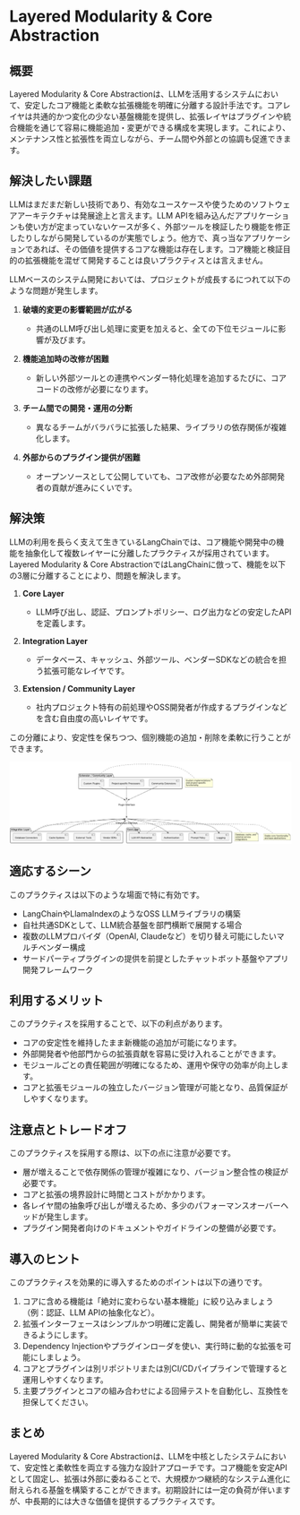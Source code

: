 # Layered Modularity & Core Abstraction

## 概要

Layered Modularity & Core Abstractionは、LLMを活用するシステムにおいて、安定したコア機能と柔軟な拡張機能を明確に分離する設計手法です。コアレイヤは共通的かつ変化の少ない基盤機能を提供し、拡張レイヤはプラグインや統合機能を通じて容易に機能追加・変更ができる構成を実現します。これにより、メンテナンス性と拡張性を両立しながら、チーム間や外部との協調も促進できます。

## 解決したい課題

LLMはまだまだ新しい技術であり、有効なユースケースや使うためのソフトウェアアーキテクチャは発展途上と言えます。LLM APIを組み込んだアプリケーションも使い方が定まっていないケースが多く、外部ツールを検証したり機能を修正したりしながら開発しているのが実態でしょう。他方で、真っ当なアプリケーションであれば、その価値を提供するコアな機能は存在します。コア機能と検証目的の拡張機能を混ぜて開発することは良いプラクティスとは言えません。

LLMベースのシステム開発においては、プロジェクトが成長するにつれて以下のような問題が発生します。

1. **破壊的変更の影響範囲が広がる**
   - 共通のLLM呼び出し処理に変更を加えると、全ての下位モジュールに影響が及びます。

2. **機能追加時の改修が困難**
   - 新しい外部ツールとの連携やベンダー特化処理を追加するたびに、コアコードの改修が必要になります。

3. **チーム間での開発・運用の分断**
   - 異なるチームがバラバラに拡張した結果、ライブラリの依存関係が複雑化します。

4. **外部からのプラグイン提供が困難**
   - オープンソースとして公開していても、コア改修が必要なため外部開発者の貢献が進みにくいです。

## 解決策

LLMの利用を長らく支えて生きているLangChainでは、コア機能や開発中の機能を抽象化して複数レイヤーに分離したプラクティスが採用されています。Layered Modularity & Core AbstractionではLangChainに倣って、機能を以下の3層に分離することにより、問題を解決します。

1. **Core Layer**
   - LLM呼び出し、認証、プロンプトポリシー、ログ出力などの安定したAPIを定義します。

2. **Integration Layer**
   - データベース、キャッシュ、外部ツール、ベンダーSDKなどの統合を担う拡張可能なレイヤです。

3. **Extension / Community Layer**
   - 社内プロジェクト特有の前処理やOSS開発者が作成するプラグインなどを含む自由度の高いレイヤです。

この分離により、安定性を保ちつつ、個別機能の追加・削除を柔軟に行うことができます。

![img](uml/images/layered_modularity_and_core_abstraction_pattern.png)

## 適応するシーン

このプラクティスは以下のような場面で特に有効です。

- LangChainやLlamaIndexのようなOSS LLMライブラリの構築
- 自社共通SDKとして、LLM統合基盤を部門横断で展開する場合
- 複数のLLMプロバイダ（OpenAI, Claudeなど）を切り替え可能にしたいマルチベンダー構成
- サードパーティプラグインの提供を前提としたチャットボット基盤やアプリ開発フレームワーク

## 利用するメリット

このプラクティスを採用することで、以下の利点があります。

- コアの安定性を維持したまま新機能の追加が可能になります。
- 外部開発者や他部門からの拡張貢献を容易に受け入れることができます。
- モジュールごとの責任範囲が明確になるため、運用や保守の効率が向上します。
- コアと拡張モジュールの独立したバージョン管理が可能となり、品質保証がしやすくなります。

## 注意点とトレードオフ

このプラクティスを採用する際は、以下の点に注意が必要です。

- 層が増えることで依存関係の管理が複雑になり、バージョン整合性の検証が必要です。
- コアと拡張の境界設計に時間とコストがかかります。
- 各レイヤ間の抽象呼び出しが増えるため、多少のパフォーマンスオーバーヘッドが発生します。
- プラグイン開発者向けのドキュメントやガイドラインの整備が必要です。

## 導入のヒント

このプラクティスを効果的に導入するためのポイントは以下の通りです。

1. コアに含める機能は「絶対に変わらない基本機能」に絞り込みましょう（例：認証、LLM APIの抽象化など）。
2. 拡張インターフェースはシンプルかつ明確に定義し、開発者が簡単に実装できるようにします。
3. Dependency Injectionやプラグインローダを使い、実行時に動的な拡張を可能にしましょう。
4. コアとプラグインは別リポジトリまたは別CI/CDパイプラインで管理すると運用しやすくなります。
5. 主要プラグインとコアの組み合わせによる回帰テストを自動化し、互換性を担保してください。

## まとめ

Layered Modularity & Core Abstractionは、LLMを中核としたシステムにおいて、安定性と柔軟性を両立する強力な設計アプローチです。コア機能を安定APIとして固定し、拡張は外部に委ねることで、大規模かつ継続的なシステム進化に耐えられる基盤を構築することができます。初期設計には一定の負荷が伴いますが、中長期的には大きな価値を提供するプラクティスです。
